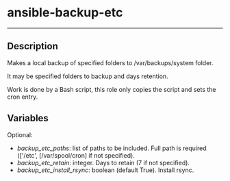 # ansible-backup-etc
* * *

## Description
Makes a local backup of specified folders to /var/backups/system folder.

It may be specified folders to backup and days retention. 

Work is done by a Bash script, this role only copies the script and sets the cron entry.

## Variables

Optional:
- _backup_etc_paths_: list of paths to be included. Full path is required (['/etc', [/var/spool/cron] if not specified).
- _backup_etc_retain_: integer. Days to retain (7 if not specified).
- _backup_etc_install_rsync_: boolean (default True). Install rsync.

